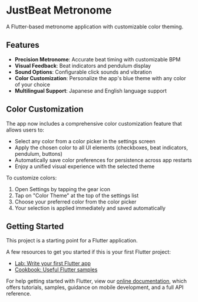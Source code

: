 # JustBeat Metronome

A Flutter-based metronome application with customizable color theming.

## Features

- **Precision Metronome**: Accurate beat timing with customizable BPM
- **Visual Feedback**: Beat indicators and pendulum display
- **Sound Options**: Configurable click sounds and vibration
- **Color Customization**: Personalize the app's blue theme with any color of your choice
- **Multilingual Support**: Japanese and English language support

## Color Customization

The app now includes a comprehensive color customization feature that allows users to:

- Select any color from a color picker in the settings screen
- Apply the chosen color to all UI elements (checkboxes, beat indicators, pendulum, buttons)
- Automatically save color preferences for persistence across app restarts
- Enjoy a unified visual experience with the selected theme

To customize colors:
1. Open Settings by tapping the gear icon
2. Tap on "Color Theme" at the top of the settings list
3. Choose your preferred color from the color picker
4. Your selection is applied immediately and saved automatically

## Getting Started

This project is a starting point for a Flutter application.

A few resources to get you started if this is your first Flutter project:

- [Lab: Write your first Flutter app](https://flutter.dev/docs/get-started/codelab)
- [Cookbook: Useful Flutter samples](https://flutter.dev/docs/cookbook)

For help getting started with Flutter, view our
[online documentation](https://flutter.dev/docs), which offers tutorials,
samples, guidance on mobile development, and a full API reference.

